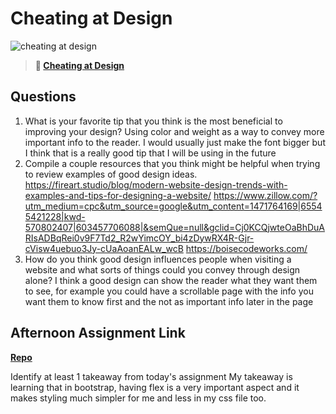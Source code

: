 # Cheating at Design

![cheating at design](https://bcw.blob.core.windows.net/public/img/courses/5247609446691139)

> **📖 [Cheating at Design](https://codeworksacademy.com/fs-student-guide/resources/wk1/04-Cheating-at-Design)**

## Questions

1. What is your favorite tip that you think is the most beneficial to improving your design?
  Using color and weight as a way to convey more important info to the reader. I would usually just make the font bigger but I think that is a really good tip that I will be using in the future
2. Compile a couple resources that you think might be helpful when trying to review examples of good design ideas.
  https://fireart.studio/blog/modern-website-design-trends-with-examples-and-tips-for-designing-a-website/
  https://www.zillow.com/?utm_medium=cpc&utm_source=google&utm_content=1471764169|65545421228|kwd-570802407|603457706088|&semQue=null&gclid=Cj0KCQjwteOaBhDuARIsADBqRei0v9F7Td2_R2wYimcOY_bi4zDywRX4R-Gjr-cVisw4uebuo3Jy-cUaAoanEALw_wcB
  https://boisecodeworks.com/
3. How do you think good design influences people when visiting a website and what sorts of things could you convey through design alone?
  I think a good design can show the reader what they want them to see, for example you could have a scrollable page with the info you want them to know first and the not as important info later in the page
## Afternoon Assignment Link

**[Repo](https://github.com/maxbennett0/boozy-breakfast)**

Identify at least 1 takeaway from today's assignment
  My takeaway is learning that in bootstrap, having flex is a very important aspect and it makes styling much simpler for me and less in my css file too.